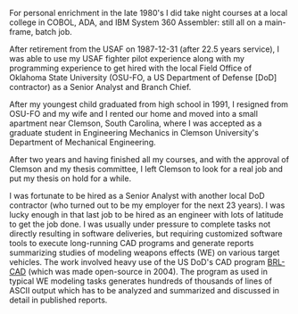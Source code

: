 For personal enrichment in the late 1980's I did take night courses at
a local college in COBOL, ADA, and IBM System 360 Assembler: still all
on a main-frame, batch job.

After retirement from the USAF on 1987-12-31 (after 22.5 years
service), I was able to use my USAF fighter pilot experience along
with my programming experience to get hired with the local Field
Office of Oklahoma State University (OSU-FO, a US Department of
Defense [DoD] contractor) as a Senior Analyst and Branch Chief.

After my youngest child graduated from high school in 1991, I resigned
from OSU-FO and my wife and I rented our home and moved into a small
apartment near Clemson, South Carolina, where I was accepted as a
graduate student in Engineering Mechanics in Clemson
University's Department of Mechanical Engineering.

After two years and having finished all my courses, and with the
approval of Clemson and my thesis committee, I left Clemson to look
for a real job and put my thesis on hold for a while.

I was fortunate to be hired as a Senior Analyst with another local DoD
contractor (who turned out to be my employer for the next 23 years).
I was lucky enough in that last job to be hired as an engineer with
lots of latitude to get the job done.  I was usually under pressure to
complete tasks not directly resulting in software deliveries, but
requiring customized software tools to execute long-running CAD
programs and generate reports summarizing studies of modeling weapons
effects (WE) on various target vehicles. The work involved heavy use
of the US DoD's CAD program [BRL-CAD](https://brlcad.org) (which was
made open-source in 2004). The program as used in typical WE modeling
tasks generates hundreds of thousands of lines of ASCII output which
has to be analyzed and summarized and discussed in detail in published
reports.
